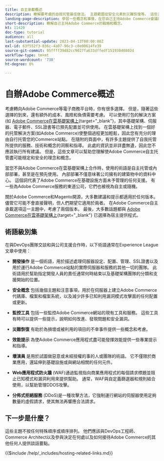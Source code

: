 ```yaml
---
title: 自主承載概述
description: 瞭解要考慮的自我托管最佳做法。 主題範圍從安全元素到災難恢復等。 這些主題是為了幫助一家決定舉辦自己版本的Adobe Commerce的公司。 所介紹的項目並非全包，但應提供一系列好的概念，以促進一個安全、穩定和有彈性的網站。
landing-page-description: 學習一些概念和事情，在您自己主持Adobe Commerce會議時考慮。
short-description: 瞭解自己主持Adobe Commerce的戰略和概念。
kt: 11420
doc-type: tutorial
audience: all
last-substantial-update: 2023-04-13T00:00:00Z
exl-id: 63f552f3-836c-4a07-96c3-c0e00614fe39
source-git-commit: 95ffff39d82cc9027fa633dffedf15193040802d
workflow-type: tm+mt
source-wordcount: '738'
ht-degree: 0%

---
```


# 自辦Adobe Commerce概述

考慮轉向Adobe Commerce等電子商務平台時，你有很多選擇。 但是，隨著這些選擇的到來，還有額外的成本、風險和負債需要考慮。 可以使用打包的解決方案(如 [Adobe Commerce在雲基礎架構上](https://experienceleague.adobe.com/docs/commerce-learn/tutorials/getting-started/cloud/1-overview.html){target="_blank"}，其中基礎架構、伺服器、電子郵件、SSL證書等已預先配置並可供使用。 在雲基礎架構上找到一個好的托管解決方案(如Adobe Commerce)使整個過程更加輕鬆，因此您有充分的理由自行托管您的Commerce站點。 在隨附的頁面中，有許多主題提供了自我托管所提供的服務、技術和概念的洞察和指導。 此處的資訊並非詳盡無遺，因此您不應該執行所有建議。 但是，這些文章可以幫助您理解使Adobe Commerce自主托管盡可能穩定和安全的理念和概念。

當您不與Adobe Commerce在雲基礎架構上合作時，使用的術語是自主托管或內部部署，甚至是在預先使用。 內部部署不僅意味著公司擁有的建築物中的資料中心。 這個詞代表了Adobe Commerce在基礎設施方面未予管理的任何支援。 有一些為Adobe Commerce服務的東道公司，它們也被視為自主或隨機。

關於Adobe Commerce和Magento開源，大多數建議和提示都適用於任何版本。 儘管它可能不會直接聲明，但人們期望它適用於兩者。 在Adobe Commerce自主承載選項這一主題中，考慮了兩個版本。 最後，大多數話題都與 [Adobe Commerce在雲基礎架構上](https://experienceleague.adobe.com/docs/commerce-learn/tutorials/getting-started/cloud/1-overview.html){target="_blank"} 已選擇為宿主提供程式。

## 術語級別集

在與DevOps團隊交談和與公司支援合作時，以下術語通常在Experience League文章中使用：

* **開發操作** 是一個術語，用於描述處理伺服器設定、配置、管理、SSL證書以及用於運行Adobe Commerce站點的實際伺服器和服務的其他一切的團隊。 此術語用於幫助指定開發人員的責任通常何時結束以及基礎架構團隊的分類和支援開始的位置。

* **安全概念** 包括幾個主題和注意事項，用於在伺服器上建立Adobe Commerce代碼庫、檔案和檔案系統，以及減少許多已知利用漏洞模式攻擊面的任何配置或更新。

* **監控工具** 包括一些監控Adobe Commerce網站的現有工具和服務。 這些工具有時可以提供一些提示，說明如何改進、發現問題和安全漏洞。

* **災難恢復** 有助於為損壞或被利用的項目的不幸事件提供一些概念和考慮。

* **效能提示** 為使Adobe Commerce應用程式盡可能發揮效能提供一些專業提示和指導。

* **壞演員** 是用於試圖做惡意或未經授權的事的人或團隊的術語。 它不僅限於商業應用，還延伸到基礎設施或與網站相關的任何元件。

* **Web應用程式防火牆** (WAF)通過監視指向商業應用程式的每個請求標題並阻止已知模式和漏洞利用來提供幫助。 通常，WAF與自定義篩選器和規則結合使用，以幫助管理DDOS攻擊。

* **分佈式拒絕服務** (DDoS)是一種攻擊方法，它強制運行網站的伺服器使用足夠數量的虛假請求，使其無法再響應合法請求。

## 下一步是什麼？

這些主題不按任何特殊順序或順序排列。 他們應該與DevOps工程師、 Commerce Architect以及參與決定在何處以及如何接待Adobe Commerce的其他任何人提供談話要點。

{{$include /help/_includes/hosting-related-links.md}}
